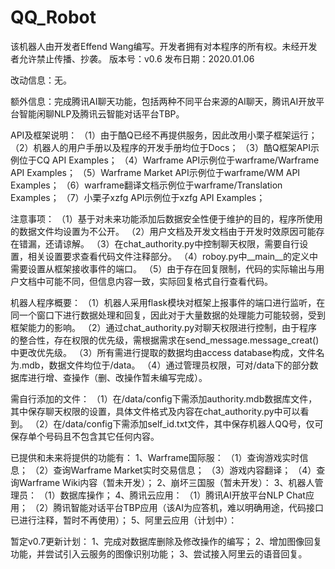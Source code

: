 # QQ_Robot
该机器人由开发者Effend Wang编写。开发者拥有对本程序的所有权。未经开发者允许禁止传播、抄袭。
版本号：v0.6
发布日期：2020.01.06

改动信息：无。

额外信息：完成腾讯AI聊天功能，包括两种不同平台来源的AI聊天，腾讯AI开放平台智能闲聊NLP及腾讯云智能对话平台TBP。

API及框架说明：
（1）由于酷Q已经不再提供服务，因此改用小栗子框架运行；
（2）机器人的用户手册以及程序的开发手册均位于Docs；
（3）酷Q框架API示例位于CQ API Examples；
（4）Warframe API示例位于warframe/Warframe API Examples；
（5）Warframe Market API示例位于warframe/WM API Examples；
（6）warframe翻译文档示例位于warframe/Translation Examples；
（7）小栗子xzfg API示例位于xzfg API Examples；

注意事项：
（1）基于对未来功能添加后数据安全性便于维护的目的，程序所使用的数据文件均设置为不公开。
（2）用户文档及开发文档由于开发时效原因可能存在错漏，还请谅解。
（3）在chat_authority.py中控制聊天权限，需要自行设置，相关设置要求查看代码文件注释部分。
（4）roboy.py中__main__的定义中需要设置从框架接收事件的端口。
（5）由于存在回复限制，代码的实际输出与用户文档中可能不同，但信息内容一致，实际回复格式自行查看代码。

机器人程序概要：
（1）机器人采用flask模块对框架上报事件的端口进行监听，在同一个窗口下进行数据处理和回复，因此对于大量数据的处理能力可能较弱，受到框架能力的影响。
（2）通过chat_authority.py对聊天权限进行控制，由于程序的整合性，存在权限的优先级，需根据需求在send_message.message_creat()中更改优先级。
（3）所有需进行提取的数据均由access database构成，文件名为.mdb，数据文件均位于/data。
（4）通过管理员权限，可对/data下的部分数据库进行增、查操作（删、改操作暂未编写完成）。

需自行添加的文件：
（1）在/data/config下需添加authority.mdb数据库文件，其中保存聊天权限的设置，具体文件格式及内容在chat_authority.py中可以看到。
（2）在/data/config下需添加self_id.txt文件，其中保存机器人QQ号，仅可保存单个号码且不包含其它任何内容。

已提供和未来将提供的功能有：
1、Warframe国际服：
（1）查询游戏实时信息；
（2）查询Warframe Market实时交易信息；
（3）游戏内容翻译；
（4）查询Warframe Wiki内容（暂未开发）；
2、崩坏三国服（暂未开发）：
3、机器人管理员：
（1）数据库操作；
4、腾讯云应用：
（1）腾讯AI开放平台NLP Chat应用；
（2）腾讯智能对话平台TBP应用（该AI为应答机，难以明确用途，代码接口已进行注释，暂时不再使用）；
5、阿里云应用（计划中）：

暂定v0.7更新计划：
1、完成对数据库删除及修改操作的编写；
2、增加图像回复功能，并尝试引入云服务的图像识别功能；
3、尝试接入阿里云的语音回复。
